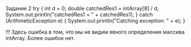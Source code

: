Задание 2
try {
   int d = 0;
   double catchedRes1 = intArray[8] / d;
   System.out.println("catchedRes1 = " + catchedRes1);
} catch (ArithmeticException e) {
   System.out.println("Catching exception: " + e);
}

!!! Здесь ошибка в том, что мы не видим явного определения массива intArray. Более ошибок нет.